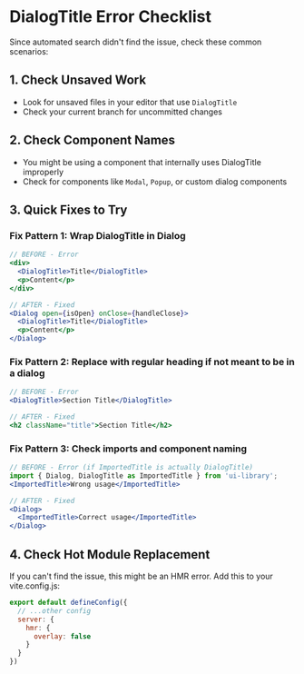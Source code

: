 # DialogTitle Error Checklist

Since automated search didn't find the issue, check these common scenarios:

## 1. Check Unsaved Work
- Look for unsaved files in your editor that use `DialogTitle`
- Check your current branch for uncommitted changes

## 2. Check Component Names
- You might be using a component that internally uses DialogTitle improperly
- Check for components like `Modal`, `Popup`, or custom dialog components

## 3. Quick Fixes to Try

### Fix Pattern 1: Wrap DialogTitle in Dialog
```jsx
// BEFORE - Error
<div>
  <DialogTitle>Title</DialogTitle>
  <p>Content</p>
</div>

// AFTER - Fixed
<Dialog open={isOpen} onClose={handleClose}>
  <DialogTitle>Title</DialogTitle>
  <p>Content</p>
</Dialog>
```

### Fix Pattern 2: Replace with regular heading if not meant to be in a dialog
```jsx
// BEFORE - Error
<DialogTitle>Section Title</DialogTitle>

// AFTER - Fixed
<h2 className="title">Section Title</h2>
```

### Fix Pattern 3: Check imports and component naming
```jsx
// BEFORE - Error (if ImportedTitle is actually DialogTitle)
import { Dialog, DialogTitle as ImportedTitle } from 'ui-library';
<ImportedTitle>Wrong usage</ImportedTitle>

// AFTER - Fixed
<Dialog>
  <ImportedTitle>Correct usage</ImportedTitle>
</Dialog>
```

## 4. Check Hot Module Replacement
If you can't find the issue, this might be an HMR error. Add this to your vite.config.js:
```js
export default defineConfig({
  // ...other config
  server: {
    hmr: {
      overlay: false
    }
  }
})
```
